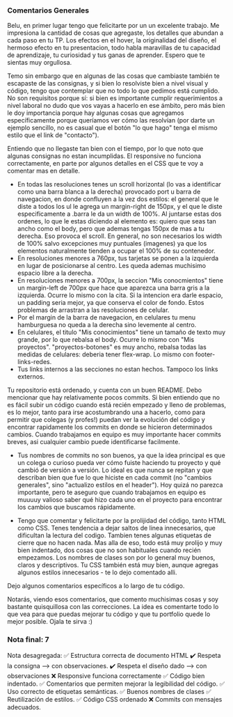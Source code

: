 ### Comentarios Generales

Belu, en primer lugar tengo que felicitarte por un un excelente trabajo. Me impresiona la cantidad de cosas que agregaste, los detalles que abundan a cada paso en tu TP. Los efectos en el hover, la originalidad del diseño, el hermoso efecto en tu presentacion, todo habla maravillas de tu capacidad de aprendizaje, tu curiosidad y tus ganas de aprender. Espero que te sientas muy orgullosa. 

Temo sin embargo que en algunas de las cosas que cambiaste también te escapaste de las consignas, y si bien lo resolviste bien a nivel visual y código, tengo que contemplar que no todo lo que pedimos está cumplido. No son requisitos porque sí: si bien es importante cumplir requerimientos a nivel laboral no dudo que vos vayas a hacerlo en ese ámbito, pero más bien le doy importancia porque hay algunas cosas que agregamos específicamente porque queríamos ver cómo las resolvían (por darte un ejemplo sencillo, no es casual que el botón "lo que hago" tenga el mismo estilo que el link de "contacto"). 

Entiendo que no llegaste tan bien con el tiempo, por lo que noto que algunas consignas no estan incumplidas. El responsive no funciona correctamente, en parte por algunos detalles en el CSS que te voy a comentar mas en detalle. 
- En todas las resoluciones tenes un scroll horizontal (lo vas a identificar como una barra blanca a la derecha) provocado port u barra de navegacion, en donde confluyen a la vez dos estilos: el general que le diste a todos los ul le agrega un margin-right de 150px, y el que le diste especificamente a .barra le da un width de 100%. Al juntarse estas dos ordenes, lo que le estas diciendo al elemento es: quiero que seas tan ancho como el body, pero que ademas tengas 150px de mas a tu derecha. Eso provoca el scroll. En general, no son necesarios los width de 100% salvo excepciones muy puntuales (imagenes) ya que los elementos naturalmente tienden a ocupar el 100% de su contenedor. 
- En resoluciones menores a 760px, tus tarjetas se ponen a la izquierda en lugar de posicionarse al centro. Les queda ademas muchisimo espacio libre a la derecha. 
- En resoluciones menores a 700px, la seccion "Mis conocmientos" tiene un margin-left de 700px que hace que aparezca una barra gris a la izquierda. Ocurre lo mismo con la cita. Si la intencion era darle espacio, un padding seria mejor, ya que conserva el color de fondo. Estos problemas de arrastran a las resoluciones de celular.
- Por el margin de la barra de navegacion, en celulares tu menu hamburguesa no queda a la derecha sino levemente al centro. 
- En celulares, el titulo "Mis conocimientos" tiene un tamaño de texto muy grande, por lo que rebalsa el body. Ocurre lo mismo con "Mis proyectos". "proyectos-botones" es muy ancho, rebalsa todas las medidas de celulares: deberia tener flex-wrap. Lo mismo con footer-links-redes. 
- Tus links internos a las secciones no estan hechos. Tampoco los links externos. 

Tu repositorio está ordenado, y cuenta con un buen README. Debo mencionar que hay relativamente pocos commits. Si bien entiendo que no es fácil subir un código cuando está recién empezado y lleno de problemas, es lo mejor, tanto para irse acostumbrando una a hacerlo, como para permitir que colegas (y profes!) puedan ver la evolución del código y encontrar rapidamente los commits en donde se hicieron determinados cambios. Cuando trabajamos en equipo es muy importante hacer commits breves, asi cualquier cambio puede identificarse facilmente. 

- Tus nombres de commits no son buenos, ya que la idea principal es que un colega o curioso pueda ver cómo fuiste haciendo tu proyecto y qué cambió de versión a versión. Lo ideal es que nunca se repitan y que describan bien que fue lo que hiciste en cada commit (no "cambios generales", sino "actualizo estilos en el header"). Hoy quizá no parezca importante, pero te aseguro que cuando trabajamos en equipo es muuuuy valioso saber qué hizo cada uno en el proyecto para encontrar los cambios que buscamos rápidamente. 

- Tengo que comentar y felicitarte por la prolijidad del código, tanto HTML como CSS. Tenes tendencia a dejar saltos de linea innecesarios, que dificultan la lectura del codigo. Tambien tenes algunas etiquetas de cierre que no hacen nada. Mas alla de eso, todo está muy prolijo y muy bien indentado, dos cosas que no son habituales cuando recién empezamos. Los nombres de clases son por lo general muy buenos, claros y descriptivos. Tu CSS también está muy bien, aunque agregas algunos estilos innecesarios - te lo dejo comentado alli.  

Dejo algunos comentarios específicos a lo largo de tu código. 

Notarás, viendo esos comentarios, que comento muchisimas cosas y soy bastante quisquillosa con las correcciones. La idea es comentarte todo lo que vea para que puedas mejorar tu código y que tu portfolio quede lo mejor posible. Ojala te sirva :)  


### Nota final: 7

Nota desagregada: 
✅ Estructura correcta de documento HTML 
✔️  Respeta la consigna --> con observaciones. 
✔️ Respeta el diseño dado --> con observaciones
❌  Responsive funciona correctamente
✅ Código bien indentado. 
✅ Comentarios que permiten mejorar la legibilidad del código.
✅ Uso correcto de etiquetas semánticas.
✅ Buenos nombres de clases 
✅ Reutilización de estilos.
✅ Código CSS ordenado 
❌ Commits con mensajes adecuados.
